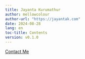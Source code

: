 ```yaml
---
title: Jayanta Kurumathur
author: mellowcolour
author-url: "https://jayantak.com"
date: 2024-08-28
lang: en
toc-title: Contents
version: v0.1.0
---
```


<a href="mailto:website@jayantak.com?subject=Contact%20from%20jayantak.com">Contact Me</a>